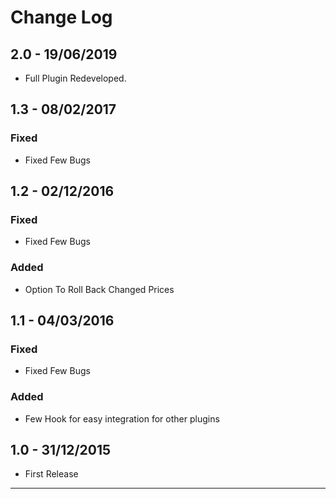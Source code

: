 # Change Log

## 2.0 - 19/06/2019
* Full Plugin Redeveloped.

## 1.3 - 08/02/2017

### Fixed
* Fixed Few Bugs

## 1.2 - 02/12/2016

### Fixed
* Fixed Few Bugs

### Added
* Option To Roll Back Changed Prices

## 1.1 - 04/03/2016

### Fixed
* Fixed Few Bugs

### Added
* Few Hook for easy integration for other plugins

## 1.0 - 31/12/2015
* First Release

---
